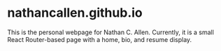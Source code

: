 # nathancallen.github.io
This is the personal webpage for Nathan C. Allen. Currently, it is a small
React Router-based page with a home, bio, and resume display.
